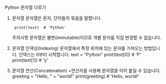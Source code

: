 Python 문자열 다루기
1. 문자열
    문자열은 문자, 단어들의 묶음을 말합니다.
   ```text = "Python"
    print(text)  # 'Python'
    ```
    주의사항
    문자열은 불변(immutable)이므로 개별 문자를 직접 변경할 수 없습니다.

3. 문자열 인덱싱(Indexing)
    문자열에서 특정 위치에 있는 문자를 가져오는 방법입니다. 인덱스는 0부터 시작합니다.
    text = "Python"
    print(text[0])  # 'P'
    print(text[1])  # 'y'

4. 문자열 연산(Concatenation)
    +연산자를 사용해 문자열을 이어 붙일 수 있습니다.
    greeting = "Hello, " + "world!"
    print(greeting) # 'Hello, world!'
    
